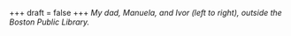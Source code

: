 
+++
draft = false
+++
_My dad, Manuela, and Ivor (left to right), outside the Boston Public Library._
